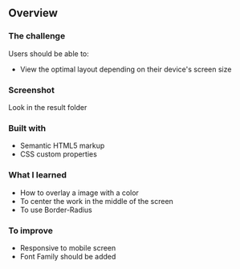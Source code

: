 
## Overview

### The challenge

Users should be able to:

- View the optimal layout depending on their device's screen size

### Screenshot

Look in the result folder

### Built with

- Semantic HTML5 markup
- CSS custom properties

### What I learned

- How to overlay a image with a color
- To center the work in the middle of the screen
- To use Border-Radius

### To improve

- Responsive to mobile screen
- Font Family should be added
